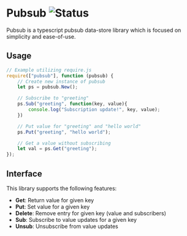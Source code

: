 # Pubsub ![Status](https://img.shields.io/badge/status-beta-yellow.svg)
Pubsub is a typescript pubsub data-store library which is focused on simplicity and ease-of-use.

## Usage
```js
// Example utilizing require.js
require(["pubsub"], function (pubsub) {
	// Create new instance of pubsub
	let ps = pubsub.New();

	// Subscribe to "greeting"
	ps.Sub("greeting", function(key, value){
		console.log("Subscription update!", key, value);
	})

	// Put value for "greeting" and "hello world"
	ps.Put("greeting", "hello world");

	// Get a value without subscribing
	let val = ps.Get("greeting");
});
```

## Interface
This library supports the following features:

- **Get**: Return value for given key
- **Put**: Set value for a given key
- **Delete**: Remove entry for given key (value and subscribers)
- **Sub**: Subscribe to value updates for a given key
- **Unsub**: Unsubscribe from value updates